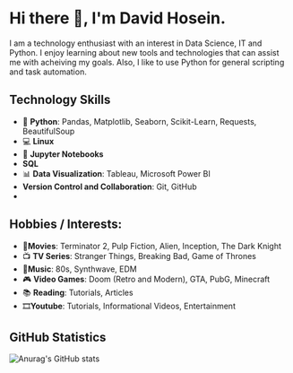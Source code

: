 # Hi there 👋, I'm David Hosein.

I am a technology enthusiast with an interest in Data Science, IT and Python. I enjoy learning about new tools and technologies that can assist me with acheiving my goals. Also, I like to use Python for general scripting and task automation.

## Technology Skills
* 🐍 **Python**: Pandas, Matplotlib, Seaborn, Scikit-Learn, Requests, BeautifulSoup
* 💻 **Linux**
* 📓 **Jupyter Notebooks**
* **SQL** 
* 📊 **Data Visualization**: Tableau, Microsoft Power BI
* **Version Control and Collaboration**: Git, GitHub
* 
## Hobbies / Interests:
* 🎥**Movies**: Terminator 2, Pulp Fiction, Alien, Inception, The Dark Knight
* 📺 **TV Series**: Stranger Things, Breaking Bad, Game of Thrones
* 🎵**Music**: 80s, Synthwave, EDM
* 🎮 **Video Games**: Doom (Retro and Modern), GTA, PubG, Minecraft
* 📚 **Reading**: Tutorials, Articles
* 🎞**Youtube**: Tutorials, Informational Videos, Entertainment
 
## GitHub Statistics

![Anurag's GitHub stats](https://github-readme-stats.vercel.app/api?username=davidehosein&theme=transparent&show_icons=true)
